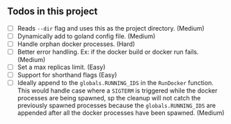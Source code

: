## Todos in this project

- [ ] Reads `--dir` flag and uses this as the project directory. (Medium)
- [ ] Dynamically add to goland config file. (Medium)
- [ ] Handle orphan docker processes. (Hard)
- [ ] Better error handling. Ex: if the docker build or docker run fails. (Medium)
- [ ] Set a max replicas limit. (Easy)
- [ ] Support for shorthand flags (Easy)
- [ ] Ideally append to the `globals.RUNNING_IDS` in the `RunDocker` function. This would handle case where a `SIGTERM` is triggered while the docker processes are being spawned, sp the cleanup will not catch the previously spawned processes because the `globals.RUNNING_IDS` are appended after all the docker processes have been spawned. (Medium)

